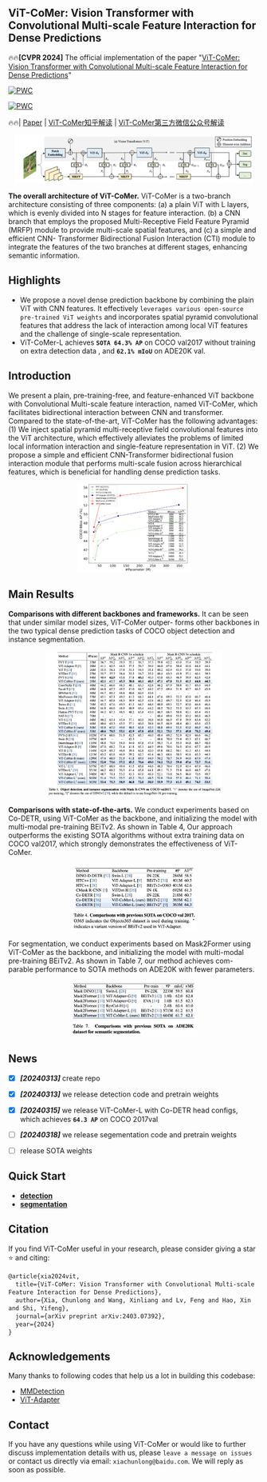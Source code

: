 ## ViT-CoMer: Vision Transformer with Convolutional Multi-scale Feature Interaction for Dense Predictions

:fire::fire:**[CVPR 2024]** The official implementation of the paper "[ViT-CoMer: Vision Transformer with Convolutional Multi-scale Feature Interaction for Dense Predictions](https://arxiv.org/abs/2403.07392)"

[![PWC](https://img.shields.io/endpoint.svg?url=https://paperswithcode.com/badge/vit-comer-vision-transformer-with/object-detection-on-coco-minival)](https://paperswithcode.com/sota/object-detection-on-coco-minival?p=vit-comer-vision-transformer-with)

[![PWC](https://img.shields.io/endpoint.svg?url=https://paperswithcode.com/badge/vit-comer-vision-transformer-with/semantic-segmentation-on-ade20k-val)](https://paperswithcode.com/sota/semantic-segmentation-on-ade20k-val?p=vit-comer-vision-transformer-with)

:fire::fire:| [Paper](https://arxiv.org/abs/2403.07392) | [ViT-CoMer知乎解读](https://zhuanlan.zhihu.com/p/687695841) | [ViT-CoMer第三方微信公众号解读](https://mp.weixin.qq.com/s/RHV18ShP15Kq1DSbsiDiKw)

 <div align=center> <img title='vit-comer' src="img/vit-comer-0312-2.png" width = 95% > </div>

**The overall architecture of ViT-CoMer.** ViT-CoMer is a two-branch architecture consisting of three components: (a) a plain ViT with L layers, which is evenly divided into N stages for feature interaction. (b) a CNN branch that employs the proposed Multi-Receptive Field Feature Pyramid (MRFP) module to provide multi-scale spatial features, and (c) a simple and efficient CNN- Transformer Bidirectional Fusion Interaction (CTI) module to integrate the features of the two branches at different stages, enhancing semantic information.


## Highlights

 - We propose a novel dense prediction backbone by combining the plain ViT with CNN features. It effectively `leverages various open-source pre-trained ViT weights`  and incorporates spatial pyramid convolutional features that address the lack of interaction among local ViT features and the challenge of single-scale representation.
 - ViT-CoMer-L achieves **`SOTA 64.3% AP`** on COCO val2017 without training on extra detection data , and **`62.1% mIoU`** on ADE20K val.



## Introduction
We present a plain, pre-training-free, and feature-enhanced ViT backbone with Convolutional Multi-scale feature interaction, named ViT-CoMer, which facilitates bidirectional interaction between CNN and transformer. Compared to the state-of-the-art, ViT-CoMer has the following advantages: (1) We inject spatial pyramid multi-receptive field convolutional features into the ViT architecture, which effectively alleviates the problems of limited local information interaction and single-feature representation in ViT. (2) We propose a simple and efficient CNN-Transformer bidirectional fusion interaction module that performs multi-scale fusion across hierarchical features, which is beneficial for handling dense prediction tasks.
<div align=center>  <img src="img/vit-comer-0.jpg" width = 45%> </div>

## Main Results

**Comparisons with different backbones and frameworks.**  It can be seen that under similar model sizes, ViT-CoMer outper- forms other backbones in the two typical dense prediction tasks of COCO object detection and instance segmentation.
<div align=center>  <img src="img/exp_0.jpg" width = 70% > </div>

**Comparisons with state-of-the-arts.** We conduct experiments based on Co-DETR, using ViT-CoMer as the backbone, and initializing the model with multi-modal pre-training BEiTv2. As shown in Table 4, Our approach outperforms the existing SOTA algorithms without extra training data on COCO val2017, which strongly demonstrates the effectiveness of ViT-CoMer.

<div align=center>
<img src="img/sota.jpg" width = 50% >
</div>

For segmentation, we conduct experiments based on Mask2Former using ViT-CoMer as the backbone, and initializing the model with multi-modal pre-training BEiTv2. As shown in Table 7, our method achieves com- parable performance to SOTA methods on ADE20K with fewer parameters. 

<div align=center>
<img src="img/seg_sota.jpg" width = 50% >
</div>

## News

- [x] ***[20240313]***  create repo
- [x] ***[20240313]***  we release detection code and pretrain weights
- [x] ***[20240315]***  we release ViT-CoMer-L with Co-DETR head configs, which achieves **`64.3 AP`** on COCO 2017val
- [ ] ***[20240318]***  we release segementation code and pretrain weights
- [ ] release SOTA weights


## Quick Start
* [**detection**](./detection)
* [**segmentation**](./segmentation)

## Citation

If you find ViT-CoMer useful in your research, please consider giving a star ⭐ and citing:

```
@article{xia2024vit,
  title={ViT-CoMer: Vision Transformer with Convolutional Multi-scale Feature Interaction for Dense Predictions},
  author={Xia, Chunlong and Wang, Xinliang and Lv, Feng and Hao, Xin and Shi, Yifeng},
  journal={arXiv preprint arXiv:2403.07392},
  year={2024}
}
```

## Acknowledgements
Many thanks to following codes that help us a lot in building this codebase:

- [MMDetection](https://github.com/open-mmlab/mmdetection)
- [ViT-Adapter](https://github.com/Jeremy-lf/ViT-Adapter/tree/main)


## Contact
If you have any questions while using ViT-CoMer or would like to further discuss implementation details with us, please `leave a message on issues` or contact us directly via email: `xiachunlong@baidu.com`. We will reply as soon as possible.

